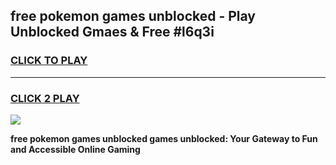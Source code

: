 
## free pokemon games unblocked - Play Unblocked Gmaes & Free #l6q3i
<h3>
<a href="https://premium.freeplayer.one?title=free_pokemon_games_unblocked&ref=01M">CLICK TO PLAY</a></h3>
<hr>

<h3>
<a href="https://premium.freeplayer.one?title=free_pokemon_games_unblocked&ref=01M">CLICK 2 PLAY</a>
  
</h3>

<a href="https://premium.freeplayer.one?title=free_pokemon_games_unblocked&ref=01M"><img src="https://clearcache.store/games.png"></a>


**free pokemon games unblocked games unblocked: Your Gateway to Fun and Accessible Online Gaming**
